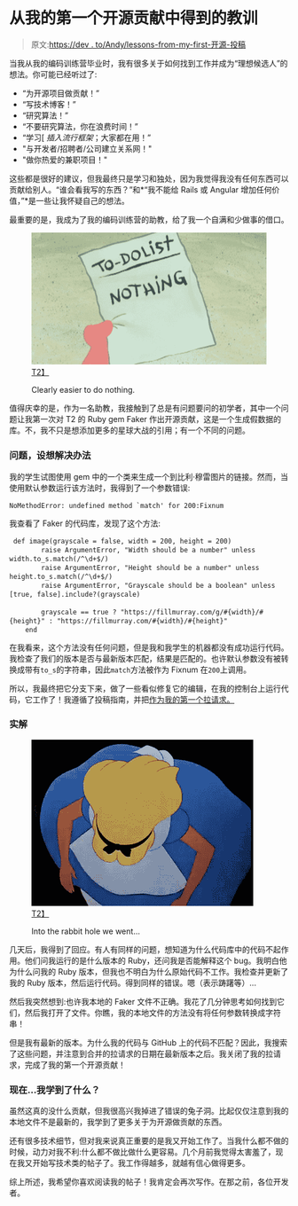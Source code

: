 # 从我的第一个开源贡献中得到的教训

> 原文:[https://dev . to/Andy/lessons-from-my-first-开源-投稿](https://dev.to/andy/lessons-from-my-first-open-source-contribution)

当我从我的编码训练营毕业时，我有很多关于如何找到工作并成为“理想候选人”的想法。你可能已经听过了:

*   “为开源项目做贡献！”
*   “写技术博客！”
*   “研究算法！”
*   “不要研究算法，你在浪费时间！”
*   “学习[ *插入流行框架*；大家都在用！”
*   "与开发者/招聘者/公司建立关系网！"
*   "做你热爱的兼职项目！"

这些都是很好的建议，但我最终只是学习和独处，因为我觉得我没有任何东西可以贡献给别人。“谁会看我写的东西？”和*“我不能给 Rails 或 Angular 增加任何价值，”*是一些让我怀疑自己的想法。

最重要的是，我成为了我的编码训练营的助教，给了我一个自满和少做事的借口。

<figure>

[![Patrick from Spongebob crossing off "Nothing" on a checklist](img/28b1d6020b0b449bc0cf6f6e8d159809.png)T2】](https://i.giphy.com/media/26ufnwz3wDUli7GU0/giphy.gif)

<figcaption>Clearly easier to do nothing.</figcaption>

</figure>

值得庆幸的是，作为一名助教，我接触到了总是有问题要问的初学者，其中一个问题让我第一次对 T2 的 Ruby gem Faker 作出开源贡献，这是一个生成假数据的库。不，我不只是想添加更多的星球大战的引用；有一个不同的问题。

### 问题，设想解决办法

我的学生试图使用 gem 中的一个类来生成一个到比利·穆雷图片的链接。然而，当使用默认参数运行该方法时，我得到了一个参数错误:

```
NoMethodError: undefined method `match' for 200:Fixnum 
```

我查看了 Faker 的代码库，发现了这个方法:

```
 def image(grayscale = false, width = 200, height = 200)
        raise ArgumentError, "Width should be a number" unless width.to_s.match(/^\d+$/)
        raise ArgumentError, "Height should be a number" unless height.to_s.match(/^\d+$/)
        raise ArgumentError, "Grayscale should be a boolean" unless [true, false].include?(grayscale)

        grayscale == true ? "https://fillmurray.com/g/#{width}/#{height}" : "https://fillmurray.com/#{width}/#{height}"
    end 
```

在我看来，这个方法没有任何问题，但是我和我学生的机器都没有成功运行代码。我检查了我们的版本是否与最新版本匹配，结果是匹配的。也许默认参数没有被转换成带有`to_s`的字符串，因此`match`方法被作为 Fixnum 在`200`上调用。

所以，我最终把它分支下来，做了一些看似修复它的编辑，在我的控制台上运行代码，它工作了！我遵循了投稿指南，并把[作为我的第一个拉请求。](https://github.com/stympy/faker/pull/908)

### 实解

<figure>

[![Disney Alice in Wonderland falling down the rabbit hole](img/045284010ec677d8c9981d79b83723fe.png)T2】](https://i.giphy.com/media/swtiK9jRfE0zS/giphy.gif)

<figcaption>Into the rabbit hole we went...</figcaption>

</figure>

几天后，我得到了回应。有人有同样的问题，想知道为什么代码库中的代码不起作用。他们问我运行的是什么版本的 Ruby，还问我是否能解释这个 bug。我明白他为什么问我的 Ruby 版本，但我也不明白为什么原始代码不工作。我检查并更新了我的 Ruby 版本，然后运行代码。得到同样的错误。嗯（表示踌躇等）...

然后我突然想到:也许我本地的 Faker 文件不正确。我花了几分钟思考如何找到它们，然后我打开了文件。你瞧，我的本地文件的方法没有将任何参数转换成字符串！

但是我有最新的版本。为什么我的代码与 GitHub 上的代码不匹配？因此，我搜索了这些问题，并注意到合并的拉请求的日期在最新版本之后。我关闭了我的拉请求，完成了我的第一个开源贡献！

### 现在...我学到了什么？

虽然这真的没什么贡献，但我很高兴我掉进了错误的兔子洞。比起仅仅注意到我的本地文件不是最新的，我学到了更多关于为开源做贡献的东西。

还有很多技术细节，但对我来说真正重要的是我又开始工作了。当我什么都不做的时候，动力对我不利:什么都不做比做什么更容易。几个月前我觉得太害羞了，现在我又开始写技术类的帖子了。我工作得越多，就越有信心做得更多。

综上所述，我希望你喜欢阅读我的帖子！我肯定会再次写作。在那之前，各位开发者。